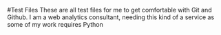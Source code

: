 #Test Files
These are all test files for me to get comfortable with Git and Github.
I am a web analytics consultant, needing this kind of a service as some of my work requires Python
